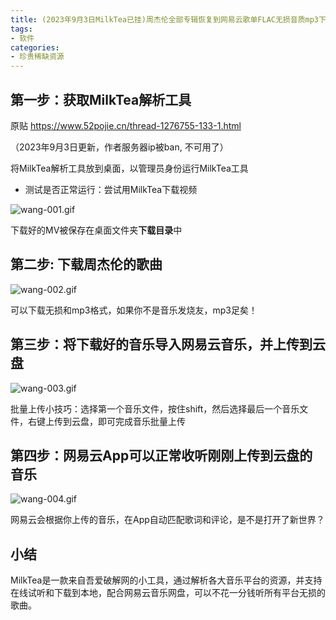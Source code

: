 ```yaml
---
title: (2023年9月3日MilkTea已挂)周杰伦全部专辑恢复到网易云歌单FLAC无损音质mp3下载
tags:
- 软件
categories:
- 珍贵稀缺资源
---
```




## 第一步：获取MilkTea解析工具

原贴 https://www.52pojie.cn/thread-1276755-133-1.html

（2023年9月3日更新，作者服务器ip被ban, 不可用了）

将MilkTea解析工具放到桌面，以管理员身份运行MilkTea工具

- 测试是否正常运行：尝试用MilkTea下载视频


![wang-001.gif](https://cdn.fangyuanxiaozhan.com/assets/1694234476419WSSTnDjF.gif)

下载好的MV被保存在桌面文件夹**下载目录**中

## 第二步: 下载周杰伦的歌曲

![wang-002.gif](https://cdn.fangyuanxiaozhan.com/assets/1694234482287bWzTECzM.gif)

可以下载无损和mp3格式，如果你不是音乐发烧友，mp3足矣！

## 第三步：将下载好的音乐导入网易云音乐，并上传到云盘

![wang-003.gif](https://cdn.fangyuanxiaozhan.com/assets/1694234520903m5DBt5bT.gif)

批量上传小技巧：选择第一个音乐文件，按住shift，然后选择最后一个音乐文件，右键上传到云盘，即可完成音乐批量上传

## 第四步：网易云App可以正常收听刚刚上传到云盘的音乐

![wang-004.gif](https://cdn.fangyuanxiaozhan.com/assets/1694234579470MkAGMPHX.gif)

网易云会根据你上传的音乐，在App自动匹配歌词和评论，是不是打开了新世界？



## 小结

MilkTea是一款来自吾爱破解网的小工具，通过解析各大音乐平台的资源，并支持在线试听和下载到本地，配合网易云音乐网盘，可以不花一分钱听所有平台无损的歌曲。